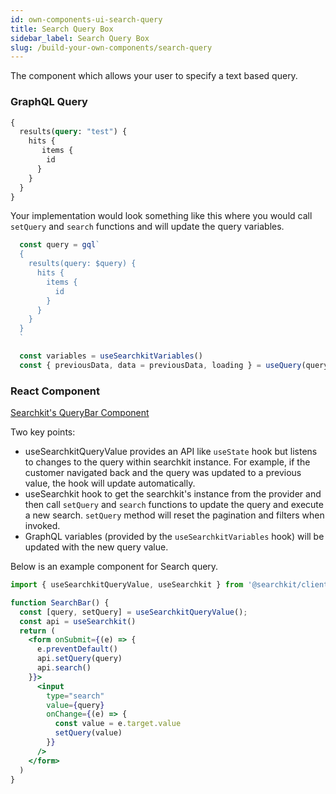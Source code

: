 ```yaml
---
id: own-components-ui-search-query
title: Search Query Box
sidebar_label: Search Query Box
slug: /build-your-own-components/search-query
---
```


The component which allows your user to specify a text based query.

### GraphQL Query

```graphql
{
  results(query: "test") {
    hits {
       items {
        id
      }
    }
  }
}
```

Your implementation would look something like this where you would call `setQuery` and `search` functions and will update the query variables.

```jsx
  const query = gql`
  {
    results(query: $query) {
      hits {
        items {
          id
        }
      }
    }
  }
  `

  const variables = useSearchkitVariables()
  const { previousData, data = previousData, loading } = useQuery(query, { variables })
```

### React Component

[Searchkit's QueryBar Component](https://github.com/searchkit/searchkit/blob/next/packages/searchkit-elastic-ui/src/SearchBar/index.tsx)

Two key points:
- useSearchkitQueryValue provides an API like `useState` hook but listens to changes to the query within searchkit instance. For example, if the customer navigated back and the query was updated to a previous value, the hook will update automatically.
- useSearchkit hook to get the searchkit's instance from the provider and then call `setQuery` and `search` functions to update the query and execute a new search. `setQuery` method will reset the pagination and filters when invoked.
- GraphQL variables (provided by the `useSearchkitVariables` hook) will be updated with the new query value.

Below is an example component for Search query.

```jsx
import { useSearchkitQueryValue, useSearchkit } from '@searchkit/client'

function SearchBar() {
  const [query, setQuery] = useSearchkitQueryValue();
  const api = useSearchkit()
  return (
    <form onSubmit={(e) => {
      e.preventDefault()
      api.setQuery(query)
      api.search()
    }}>
      <input
        type="search"
        value={query}
        onChange={(e) => {
          const value = e.target.value
          setQuery(value)
        }}
      />
    </form>
  )
}
```